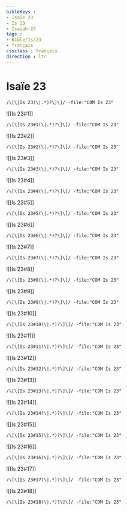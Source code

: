 ```yaml
---
bibleKeys : 
- Isaïe 23
- Is 23
- Isaiah 23
tags : 
- Bible/Is/23
- français
cssclass : français
direction : ltr
---
```


# Isaïe 23

```query
/\[\[Is 23(\|.*)?\]\]/ -file:"COM Is 23"
```



![[Is 23#1]]

```query
/\[\[Is 23#1(\|.*)?\]\]/ -file:"COM Is 23"
```

![[Is 23#2]]

```query
/\[\[Is 23#2(\|.*)?\]\]/ -file:"COM Is 23"
```

![[Is 23#3]]

```query
/\[\[Is 23#3(\|.*)?\]\]/ -file:"COM Is 23"
```

![[Is 23#4]]

```query
/\[\[Is 23#4(\|.*)?\]\]/ -file:"COM Is 23"
```

![[Is 23#5]]

```query
/\[\[Is 23#5(\|.*)?\]\]/ -file:"COM Is 23"
```

![[Is 23#6]]

```query
/\[\[Is 23#6(\|.*)?\]\]/ -file:"COM Is 23"
```

![[Is 23#7]]

```query
/\[\[Is 23#7(\|.*)?\]\]/ -file:"COM Is 23"
```

![[Is 23#8]]

```query
/\[\[Is 23#8(\|.*)?\]\]/ -file:"COM Is 23"
```

![[Is 23#9]]

```query
/\[\[Is 23#9(\|.*)?\]\]/ -file:"COM Is 23"
```

![[Is 23#10]]

```query
/\[\[Is 23#10(\|.*)?\]\]/ -file:"COM Is 23"
```

![[Is 23#11]]

```query
/\[\[Is 23#11(\|.*)?\]\]/ -file:"COM Is 23"
```

![[Is 23#12]]

```query
/\[\[Is 23#12(\|.*)?\]\]/ -file:"COM Is 23"
```

![[Is 23#13]]

```query
/\[\[Is 23#13(\|.*)?\]\]/ -file:"COM Is 23"
```

![[Is 23#14]]

```query
/\[\[Is 23#14(\|.*)?\]\]/ -file:"COM Is 23"
```

![[Is 23#15]]

```query
/\[\[Is 23#15(\|.*)?\]\]/ -file:"COM Is 23"
```

![[Is 23#16]]

```query
/\[\[Is 23#16(\|.*)?\]\]/ -file:"COM Is 23"
```

![[Is 23#17]]

```query
/\[\[Is 23#17(\|.*)?\]\]/ -file:"COM Is 23"
```

![[Is 23#18]]

```query
/\[\[Is 23#18(\|.*)?\]\]/ -file:"COM Is 23"
```

